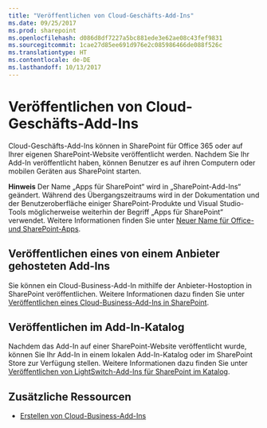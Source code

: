 ```yaml
---
title: "Veröffentlichen von Cloud-Geschäfts-Add-Ins"
ms.date: 09/25/2017
ms.prod: sharepoint
ms.openlocfilehash: d086d8df7227a5bc881ede3e62ae08c43fef9831
ms.sourcegitcommit: 1cae27d85ee691d976e2c085986466de088f526c
ms.translationtype: HT
ms.contentlocale: de-DE
ms.lasthandoff: 10/13/2017
---
```

# <a name="publish-cloud-business-add-ins"></a>Veröffentlichen von Cloud-Geschäfts-Add-Ins
Cloud-Geschäfts-Add-Ins können in SharePoint für Office 365 oder auf Ihrer eigenen SharePoint-Website veröffentlicht werden. Nachdem Sie Ihr Add-In veröffentlicht haben, können Benutzer es auf ihren Computern oder mobilen Geräten aus SharePoint starten.
 

 **Hinweis** Der Name „Apps für SharePoint“ wird in „SharePoint-Add-Ins“ geändert. Während des Übergangszeitraums wird in der Dokumentation und der Benutzeroberfläche einiger SharePoint-Produkte und Visual Studio-Tools möglicherweise weiterhin der Begriff „Apps für SharePoint“ verwendet. Weitere Informationen finden Sie unter [Neuer Name für Office- und SharePoint-Apps](new-name-for-apps-for-sharepoint.md#bk_newname).
 


## <a name="publish-a-provider-hosted-add-in"></a>Veröffentlichen eines von einem Anbieter gehosteten Add-Ins

Sie können ein Cloud-Business-Add-In mithilfe der Anbieter-Hostoption in SharePoint veröffentlichen. Weitere Informationen dazu finden Sie unter [Veröffentlichen eines Cloud-Business-Add-Ins in SharePoint](publish-a-cloud-business-add-in-to-sharepoint.md).
 

 

## <a name="publish-to-the-add-in-catalog"></a>Veröffentlichen im Add-In-Katalog

Nachdem das Add-In auf einer SharePoint-Website veröffentlicht wurde, können Sie Ihr Add-In in einem lokalen Add-In-Katalog oder im SharePoint Store zur Verfügung stellen. Weitere Informationen dazu finden Sie unter  [Veröffentlichen von LightSwitch-Add-Ins für SharePoint im Katalog](http://blogs.msdn.com/b/lightswitch/archive/2013/04/29/publishing-lightswitch-apps-for-sharepoint-to-the-catalog.aspx). 
 

 

## <a name="additional-resources"></a>Zusätzliche Ressourcen
<a name="bk_addresources"> </a>


-  [Erstellen von Cloud-Business-Add-Ins](create-cloud-business-add-ins.md)
    
 

